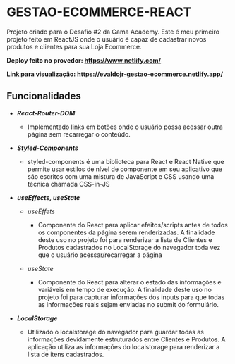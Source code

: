 # GESTAO-ECOMMERCE-REACT
Projeto criado para o Desafio #2 da Gama Academy. Este é meu primeiro projeto feito em ReactJS onde o usuário é capaz de cadastrar novos produtos e clientes para sua Loja Ecommerce.

**Deploy feito no provedor: https://www.netlify.com/**

**Link para visualização: https://evaldojr-gestao-ecommerce.netlify.app/**

## Funcionalidades

- ***React-Router-DOM***
  - Implementado links em botões onde o usuário possa acessar outra página sem recarregar o conteúdo.

- ***Styled-Components***
  - styled-components é uma biblioteca para React e React Native que permite usar estilos de nível de componente em seu aplicativo que são escritos com uma mistura de JavaScript e CSS usando uma técnica chamada CSS-in-JS

- ***useEffects, useState***
  - _useEffets_
    - Componente do React para aplicar efeitos/scripts antes de todos os componentes da página serem renderizadas. A finalidade deste uso no projeto foi para renderizar a lista de Clientes e Produtos cadastrados no LocalStorage do navegador toda vez que o usuário acessar/recarregar a página

  - _useState_
    - Componente do React para alterar o estado das informações e variáveis em tempo de execução. A finalidade deste uso no projeto foi para capturar informações dos inputs para que todas as informações reais sejam enviadas no submit do formulário.

- ***LocalStorage***
  - Utilizado o localstorage do navegador para guardar todas as informações devidamente estruturados entre Clientes e Produtos. A aplicação utiliza as informações do localstorage para renderizar a lista de itens cadastrados.
